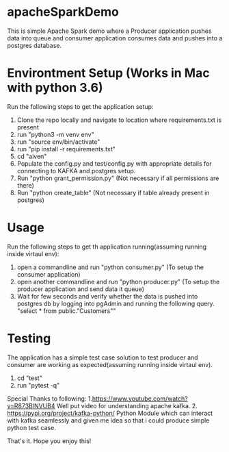 # apacheSparkDemo
This is simple Apache Spark demo where a Producer application pushes data into queue and consumer application consumes data and pushes into a postgres database.

# Environtment Setup (Works in Mac with python 3.6)
Run the following steps to get the application setup:
  1. Clone the repo locally and navigate to location where requirements.txt is present
  2. run "python3 -m venv env"
  3. run "source env/bin/activate"
  4. run "pip install -r requirements.txt"
  5. cd "aiven"
  6. Populate the config.py and test/config.py with appropriate details for connecting to KAFKA and postgres setup. 
  7. Run "python grant_permission.py" (Not necessary if all permissions are there)
  8. Run "python create_table" (Not necessary if table already present in postgres)

# Usage
Run the following steps to get th application running(assuming running inside virtaul env):
  1. open a commandline and run "python consumer.py" (To setup the consumer application)
  2. open another commandline and run "python producer.py" (To setup the producer application and send data it queue)
  3. Wait for few seconds and verify whether the data is pushed into postgres db by logging into pgAdmin and running the following query.
     "select * from public."Customers""
     
# Testing
The application has a simple test case solution to test producer and consumer are working as expected(assuming running inside virtaul env).
  1. cd "test"
  2. run "pytest -q"

Special Thanks to following:
1.https://www.youtube.com/watch?v=R873BlNVUB4
  Well put video for understanding apache kafka.
2. https://pypi.org/project/kafka-python/
  Python Module which can interact with kafka seamlessly and given me idea so that i could produce simple python test case. 
  
That's it. Hope you enjoy this!



